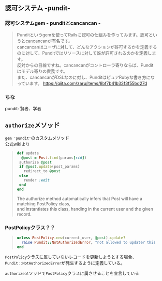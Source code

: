 ## 認可システム -pundit-
### 認可システムgem - punditとcancancan -
> Punditというgemを使ってRailsに認可の仕組みを作ってみます。認可というとcancancanが有名です。  
> cancancanはユーザに対して、どんなアクションが許可するかを定義するのに対して、Punditではリソースに対して誰が許可されるのかを定義します。  
> 反対からの目線ですね。cancancanがコントローラ寄りならば、Punditはモデル寄りの責務です。  
> また、cancancanがDSLなのに対し、PunditはピュアRubyな書き方になっています。
https://qiita.com/zaru/items/8bf7b41b33f3f55bd27d

### ちな
pundit: 賢者、学者

## ```authorize```メソッド
```gem 'pundit'```のカスタムメソッド  
公式wikiより
> ```ruby
> def update
>   @post = Post.find(params[:id])
>  authorize @post
>  if @post.update(post_params)
>    redirect_to @post
>  else
>    render :edit
>  end
> end
> ```
> The authorize method automatically infers that Post will have a matching PostPolicy class,  
> and instantiates this class, handing in the current user and the given record. 

### PostPolicyクラス？？
> ```ruby
> unless PostPolicy.new(current_user, @post).update?
>   raise Pundit::NotAuthorizedError, "not allowed to update? this #{@post.inspect}"
> end
> ```

```PostPolicy```クラスに属していないレコードを更新しようとする場合、
```Pundit::NotAuthorizedError```が発生するように定義している。

```authorize```メソッドで```PostPolicy```クラスに属させることを宣言している
